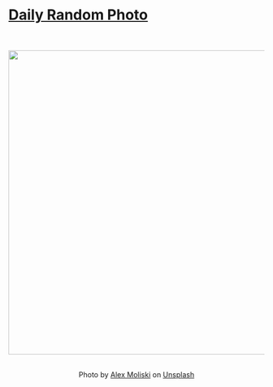 # [Daily Random Photo](https://www.dailyrandomphoto.com/)

<div align="center">
  <br>
  <br>
  <a href="https://www.dailyrandomphoto.com/p/2024/2024-08-30/"><img src="https://images.unsplash.com/photo-1693341052623-c70686d937a4?crop=entropy&cs=tinysrgb&fit=max&fm=jpg&ixid=M3w3NzUwOHwwfDF8cmFuZG9tfHx8fHx8fHx8MTcyNDk3ODIwNXw&ixlib=rb-4.0.3&q=80&w=1080" width="600px"></a>
  <br>
  <br>
  <p class="has-text-grey">Photo by <a href="https://unsplash.com/@alexmoliski?utm_source=Daily%20Random%20Photo&amp;utm_medium=referral" target="_blank" rel="noopener noreferrer">Alex Moliski</a> on <a href="https://unsplash.com/photos/the-night-sky-with-stars-and-clouds-above-a-road-lDivijzEg9o?utm_source=Daily%20Random%20Photo&amp;utm_medium=referral" target="_blank" rel="noopener noreferrer">Unsplash</a></p>
</div>
